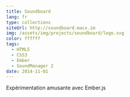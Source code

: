 ```yaml
---
title: Soundboard
lang: fr
type: collections
siteUrl: http://soundboard.macx.im
img: /assets/img/projects/soundboard/logo.svg
color: ffffff
tags:
  - HTML5
  - CSS3
  - Ember
  - SoundManager 2
date: 2014-11-01
---
```


Expérimentation amusante avec Ember.js
